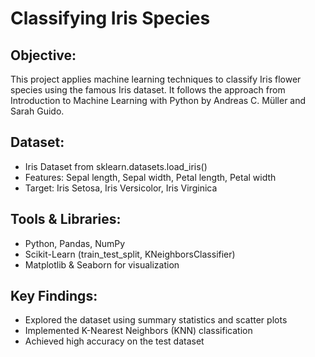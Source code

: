 # Classifying Iris Species

## Objective:
This project applies machine learning techniques to classify Iris flower species using the famous Iris dataset. It follows the approach from Introduction to Machine Learning with Python by Andreas C. Müller and Sarah Guido.

## Dataset:
- Iris Dataset from sklearn.datasets.load_iris()
- Features: Sepal length, Sepal width, Petal length, Petal width
- Target: Iris Setosa, Iris Versicolor, Iris Virginica

## Tools & Libraries:
- Python, Pandas, NumPy
- Scikit-Learn (train_test_split, KNeighborsClassifier)
- Matplotlib & Seaborn for visualization

## Key Findings:

- Explored the dataset using summary statistics and scatter plots
- Implemented K-Nearest Neighbors (KNN) classification
- Achieved high accuracy on the test dataset
